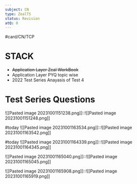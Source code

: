 ```yaml
---
subject: CN
type: ZealTS
status: Revision
atQ: 0
---
```

#card/CN/TCP
# STACK
- ~~Application Layer Zeal WorkBook~~
- Application Layer PYQ topic wise
- 2022 Test Series Anayasis of Test 4


# Test Series Questions

![[Pasted image 20231001151238.png]]::![[Pasted image 20231001151248.png]] <!--SR:!2023-11-24,18,268-->

#today ![[Pasted image 20231001163534.png]]::![[Pasted image 20231001163542.png]]


#today ![[Pasted image 20231001164339.png]]::![[Pasted image 20231001164345.png]]

![[Pasted image 20231001165040.png]]::![[Pasted image 20231001165045.png]] <!--SR:!2023-12-23,42,290-->


![[Pasted image 20231001165908.png]]::![[Pasted image 20231001165919.png]] <!--SR:!2023-11-24,9,250-->
   


